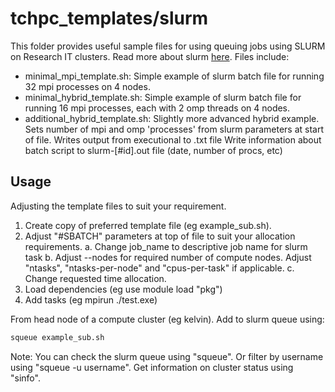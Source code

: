 tchpc_templates/slurm
===

This folder provides useful sample files for using queuing jobs using SLURM on Research IT clusters. Read more about slurm [here](https://slurm.schedmd.com/documentation.html). Files include:
 - minimal_mpi_template.sh:
	Simple example of slurm batch file for running 32 mpi processes on 4 nodes.
 - minimal_hybrid_template.sh:
	Simple example of slurm batch file for running 16 mpi processes, each with 2 omp threads on 4 nodes.
 - additional_hybrid_template.sh:
	Slightly more advanced hybrid example. 
	Sets number of mpi and omp 'processes' from slurm parameters at start of file.
	Writes output from executional to .txt file
	Write information about batch script to slurm-[#id].out file (date, number of procs, etc)


Usage
---
Adjusting the template files to suit your requirement.
1. Create copy of preferred template file (eg example_sub.sh).
2. Adjust "#SBATCH" parameters at top of file to suit your allocation requirements.
	a. Change job_name to descriptive job name for slurm task 
	b. Adjust --nodes for required number of compute nodes. Adjust "ntasks", "ntasks-per-node" and "cpus-per-task" if applicable.
	c. Change requested time allocation.
3. Load dependencies (eg use module load "pkg")
4. Add tasks (eg mpirun ./test.exe)

From head node of a compute cluster (eg kelvin). Add to slurm queue using: 
```bash
squeue example_sub.sh
``` 

Note: You can check the slurm queue using "squeue". Or filter by username using "squeue -u username". Get information on cluster status using "sinfo".
